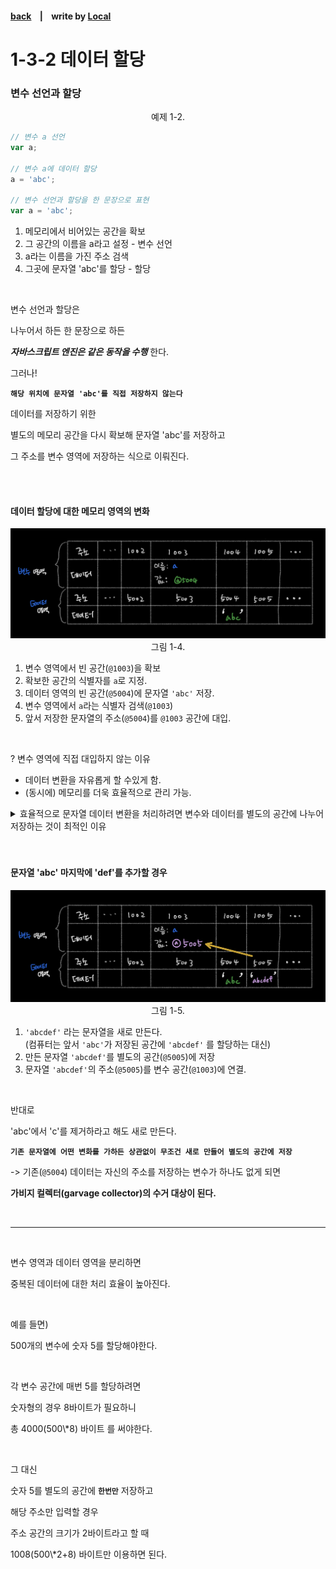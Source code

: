 <p>

#### [back](../../../README.md) &nbsp;&nbsp; | &nbsp;&nbsp; write by [Local](https://github.com/blocallee)

</p>

# 1-3-2 데이터 할당

### 변수 선언과 할당

<p align="center">예제 1-2.</p>

```jsx
// 변수 a 선언
var a;

// 변수 a에 데이터 할당
a = 'abc';

// 변수 선언과 할당을 한 문장으로 표현
var a = 'abc';
```

1. 메모리에서 비어있는 공간을 확보
2. 그 공간의 이름을 a라고 설정 - 변수 선언
3. a라는 이름을 가진 주소 검색
4. 그곳에 문자열 'abc'를 할당 - 할당

<br>

<p>변수 선언과 할당은</P>
<P>나누어서 하든 한 문장으로 하든</P>

**_자바스크립트 엔진은 같은 동작을 수행_** 한다.

<P>그러나!</P>

**`해당 위치에 문자열 'abc'를 직접 저장하지 않는다`** <br>

<P>데이터를 저장하기 위한</P>
<P>별도의 메모리 공간을 다시 확보해 문자열 'abc'를 저장하고</P>
<P>그 주소를 변수 영역에 저장하는 식으로 이뤄진다.</P>

<br>
<br>

#### 데이터 할당에 대한 메모리 영역의 변화

<p align="center">
  <img src="../../../image/01.데이터타입/data_memory_1-4.jpeg">
  그림 1-4.
</p>

1. 변수 영역에서 빈 공간(`@1003`)을 확보
2. 확보한 공간의 식별자를 `a`로 지정.
3. 데이터 영역의 빈 공간(`@5004`)에 문자열 `'abc'` 저장.
4. 변수 영역에서 `a`라는 식별자 검색(`@1003`)
5. 앞서 저장한 문자열의 주소(`@5004`)를 `@1003` 공간에 대입.

<br>

<p>? 변수 영역에 직접 대입하지 않는 이유</p>

- 데이터 변환을 자유롭게 할 수있게 함.
- (동시에) 메모리를 더욱 효율적으로 관리 가능.

<details>
  <summary>
    효율적으로 문자열 데이터 변환을 처리하려면 변수와 데이터를 별도의 공간에 나누어 저장하는 것이 최적인 이유
  </summary>
    <br>
    <p> 만약 미리 확보한 공간 내에서만 데이터 변환을 할 수 있다면</p>
    <p> 변환한 데이터를 다시 저장하기 위해서는</p>
    <p> "확보된 공간을 변환된 데이터 크기에 맞게 늘리는 작업이 선행"돼야 할 것이다.</p>
    <br> 
    <p> 해당 공간이 메모리 상의 가장 마지막에 있었다면</p>
    <p> 뒤쪽으로 늘리기만 하면 되니까 어렵지 않겠지만</p>
    <p> 중간에 있는 데이터를 늘려야하는 상황이라면 어떨까?</p>
    <br>
    <p> 해당 공간보다 뒤에 저장된 데이터들을 전부 뒤로 옮기고,</p>
    <p> 이동시킨 주소를 각 식별자에 다시 연결하는 작업을 해야한다.</p>
    <p> → 컴퓨터가 처리해야 할 연산이 많이질 수 밖에 없다.</p>
</details>

<br>
<br>

#### 문자열 'abc' 마지막에 'def'를 추가할 경우

<p align="center">
  <img src="../../../image/01.데이터타입/data_memory_1-5.jpeg">
그림 1-5.
</p>

1. `'abcdef'` 라는 문자열을 새로 만든다.<br>
   (컴퓨터는 앞서 `'abc'`가 저장된 공간에 `'abcdef'` 를 할당하는 대신)
2. 만든 문자열 `'abcdef'`를 별도의 공간(`@5005`)에 저장
3. 문자열 `'abcdef'`의 주소(`@5005`)를 변수 공간(`@1003`)에 연결.

<br>
<p>반대로 </p>
<p>'abc'에서 'c'를 제거하라고 해도 새로 만든다.</p>

**`기존 문자열에 어떤 변화를 가하든 상관없이 무조건 새로 만들어 별도의 공간에 저장`**

<p>

-> 기존(`@5004`) 데이터는 자신의 주소를 저장하는 변수가 하나도 없게 되면

</p>

**가비지 컬렉터(garvage collector)의 수거 대상이 된다.**

<br>

---

<br> 
<P>변수 영역과 데이터 영역을 분리하면</P>
<P>중복된 데이터에 대한 처리 효율이 높아진다.</P>

<br>

<P>예를 들면) </P>
<P>500개의 변수에 숫자 5를 할당해야한다.</P>

<br>

<P>각 변수 공간에 매번 5를 할당하려면</P>
<P>숫자형의 경우 8바이트가 필요하니</P>
<P>총 4000(500\*8) 바이트 를 써야한다.</P>

<br> 
<P>그 대신</P>

숫자 5를 별도의 공간에 **`한번만`** 저장하고

<p>해당 주소만 입력할 경우</p>
<p>주소 공간의 크기가 2바이트라고 할 때</p>
<p>1008(500\*2+8) 바이트만 이용하면 된다.</p>

